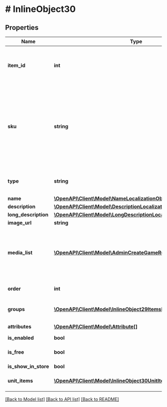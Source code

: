 # # InlineObject30

## Properties

Name | Type | Description | Notes
------------ | ------------- | ------------- | -------------
**item_id** | **int** | Internal unique item ID that is provided upon item creation. | [optional]
**sku** | **string** | Unique item ID. The SKU may contain only lowercase and uppercase Latin alphanumeric characters, periods, dashes, and underscores. | [optional]
**type** | **string** | Type of item. In this case it is always &#x60;unit&#x60;. | [optional]
**name** | [**\OpenAPI\Client\Model\NameLocalizationObject**](NameLocalizationObject.md) |  | [optional]
**description** | [**\OpenAPI\Client\Model\DescriptionLocalizationObject**](DescriptionLocalizationObject.md) |  | [optional]
**long_description** | [**\OpenAPI\Client\Model\LongDescriptionLocalizationObject**](LongDescriptionLocalizationObject.md) |  | [optional]
**image_url** | **string** | Image URL. | [optional]
**media_list** | [**\OpenAPI\Client\Model\AdminCreateGameRequestMediaListInner[]**](AdminCreateGameRequestMediaListInner.md) | Game additional assets such as screenshots, gameplay video and so on. | [optional]
**order** | **int** | Game order priority in the list. | [optional]
**groups** | [**\OpenAPI\Client\Model\InlineObject29ItemsInnerGroupsInner[]**](InlineObject29ItemsInnerGroupsInner.md) | Groups the item belongs to. | [optional]
**attributes** | [**\OpenAPI\Client\Model\Attribute[]**](Attribute.md) | List of attributes. | [optional]
**is_enabled** | **bool** |  | [optional]
**is_free** | **bool** | If &#x60;true&#x60;, the item is free. | [optional] [default to false]
**is_show_in_store** | **bool** |  | [optional]
**unit_items** | [**\OpenAPI\Client\Model\InlineObject30UnitItemsInner[]**](InlineObject30UnitItemsInner.md) | Game keys for different DRMs. | [optional]

[[Back to Model list]](../../README.md#models) [[Back to API list]](../../README.md#endpoints) [[Back to README]](../../README.md)
